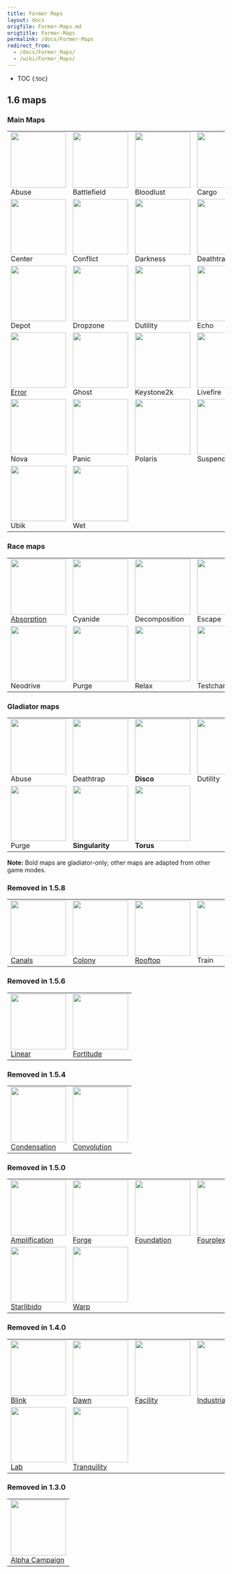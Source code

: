 ```yaml
---
title: Former Maps
layout: docs
origfile: Former-Maps.md
origtitle: Former-Maps
permalink: /docs/Former-Maps
redirect_from:
  - /docs/Former_Maps/
  - /wiki/Former_Maps/
---
```

* TOC
{:toc}

## 1.6 maps

### Main Maps
[//]: # (HTML is easier to maintain as markdown when applying changes)
<table>
    <tr>
        <td>
            <div><img src="images/maps-old/abuse.png" width="128px" height="128px" /></div>
            <div>Abuse</div>
        </td>
        <td>
            <div><img src="images/maps-old/battlefield.png" width="128px" height="128px" /></div>
            <div>Battlefield</div>
        </td>
        <td>
            <div><img src="images/maps-old/bloodlust.png" width="128px" height="128px" /></div>
            <div>Bloodlust</div>
        </td>
        <td>
            <div><img src="images/maps-old/cargo.png" width="128px" height="128px" /></div>
            <div>Cargo</div>
        </td>
        <td>
            <div><img src="images/maps-old/castle.png" width="128px" height="128px" /></div>
            <div>Castle</div>
        </td>
    </tr>
    <tr>
        <td>
            <div><img src="images/maps-old/center.png" width="128px" height="128px" /></div>
            <div>Center</div>
        </td>
        <td>
            <div><img src="images/maps-old/conflict.png" width="128px" height="128px" /></div>
            <div>Conflict</div>
        </td>
        <td>
            <div><img src="images/maps-old/darkness.png" width="128px" height="128px" /></div>
            <div>Darkness</div>
        </td>
        <td>
            <div><img src="images/maps-old/deathtrap.png" width="128px" height="128px" /></div>
            <div>Deathtrap</div>
        </td>
        <td>
            <div><img src="images/maps-old/deli.png" width="128px" height="128px" /></div>
            <div>Deli</div>
        </td>
    </tr>
    <tr>
        <td>
            <div><img src="images/maps-old/depot.png" width="128px" height="128px" /></div>
            <div>Depot</div>
        </td>
        <td>
            <div><img src="images/maps-old/dropzone.png" width="128px" height="128px" /></div>
            <div>Dropzone</div>
        </td>
        <td>
            <div><img src="images/maps-old/dutility.png" width="128px" height="128px" /></div>
            <div>Dutility</div>
        </td>
        <td>
            <div><img src="images/maps-old/echo.png" width="128px" height="128px" /></div>
            <div>Echo</div>
        </td>
        <td>
            <div><img src="images/maps-old/enyo.png" width="128px" height="128px" /></div>
            <div>Enyo</div>
        </td>
    </tr>
    <tr>
        <td>
            <div><a href="maps-old/Fatal-Error"><img src="images/maps-old/error.png" width="128px" height="128px" /></a></div>
            <div><a href="maps-old/Fatal-Error">Error</a> </div>
        </td>
        <td>
            <div><img src="images/maps-old/ghost.png" width="128px" height="128px" /></div>
            <div>Ghost</div>
        </td>
        <td>
            <div><img src="images/maps-old/keystone2k.png" width="128px" height="128px" /></div>
            <div>Keystone2k</div>
        </td>
        <td>
            <div><img src="images/maps-old/livefire.png" width="128px" height="128px" /></div>
            <div>Livefire</div>
        </td>
        <td>
            <div><img src="images/maps-old/longestyard.png" width="128px" height="128px" /></div>
            <div>Longestyard</div>
        </td>
    </tr>
    <tr>
        <td>
            <div><img src="images/maps-old/nova.png" width="128px" height="128px" /></div>
            <div>Nova</div>
        </td>
        <td>
            <div><img src="images/maps-old/panic.png" width="128px" height="128px" /></div>
            <div>Panic</div>
        </td>
        <td>
            <div><img src="images/maps-old/polaris.png" width="128px" height="128px" /></div>
            <div>Polaris</div>
        </td>
        <td>
            <div><img src="images/maps-old/suspended.png" width="128px" height="128px" /></div>
            <div>Suspended</div>
        </td>
        <td>
            <div><img src="images/maps-old/tribal.png" width="128px" height="128px" /></div>
            <div>Tribal</div>
        </td>
    </tr>
    <tr>
        <td>
            <div><img src="images/maps-old/ubik.png" width="128px" height="128px" /></div>
            <div>Ubik</div>
        </td>
        <td>
            <div><img src="images/maps-old/wet.png" width="128px" height="128px" /></div>
            <div>Wet</div>
        </td>
    </tr>
</table>

### Race maps
[//]: # (HTML is easier to maintain as markdown when applying changes)
<table>
    <tr>
        <td>
            <div><a href="maps-old/Absorption"><img src="images/maps-old/absorption.png" width="128px" height="128px" /></a></div>
            <div><a href="maps-old/Absorption">Absorption</a></div>
        </td>
        <td>
            <div><img src="images/maps-old/cyanide.png" width="128px" height="128px" /></div>
            <div>Cyanide</div>
        </td>
        <td>
            <div><img src="images/maps-old/decomposition.png" width="128px" height="128px" /></div>
            <div>Decomposition</div>
        </td>
        <td>
            <div><img src="images/maps-old/escape.png" width="128px" height="128px" /></div>
            <div>Escape</div>
        </td>
        <td>
            <div><img src="images/maps-old/hinder.png" width="128px" height="128px" /></div>
            <div>Hinder</div>
        </td>
    </tr>
    <tr>
        <td>
            <div><img src="images/maps-old/neodrive.png" width="128px" height="128px" /></div>
            <div>Neodrive</div>
        </td>
        <td>
            <div><img src="images/maps-old/purge.png" width="128px" height="128px" /></div>
            <div>Purge</div>
        </td>
        <td>
            <div><img src="images/maps-old/relax.png" width="128px" height="128px" /></div>
            <div>Relax</div>
        </td>
        <td>
            <div><img src="images/maps-old/testchamber.png" width="128px" height="128px" /></div>
            <div>Testchamber</div>
        </td>
        <td>
            <div><img src="images/maps-old/wardepot.png" width="128px" height="128px" /></div>
            <div>Wardepot</div>
        </td>
    </tr>
</table>

### Gladiator maps
[//]: # (HTML is easier to maintain as markdown when applying changes)
<table>
    <tr>
        <td>
            <div><img src="images/maps-old/abuse.png" width="128px" height="128px" /></div>
            <div>Abuse</div>
        </td>
        <td>
            <div><img src="images/maps-old/deathtrap.png" width="128px" height="128px" /></div>
            <div>Deathtrap</div>
        </td>
        <td>
            <div><img src="images/maps-old/disco.png" width="128px" height="128px" /></div>
            <div><b>Disco</b></div>
        </td>
        <td>
            <div><img src="images/maps-old/dutility.png" width="128px" height="128px" /></div>
            <div>Dutility</div>
        </td>
        <td>
            <div><img src="images/maps-old/eternal.png" width="128px" height="128px" /></div>
            <div><b>Eternal</b></div>
        </td>
    </tr>
    <tr>
        <td>
            <div><img src="images/maps-old/purge.png" width="128px" height="128px" /></div>
            <div>Purge</div>
        </td>
        <td>
            <div><img src="images/maps-old/singularity.png" width="128px" height="128px" /></div>
            <div><b>Singularity</b></div>
        </td>
        <td>
            <div><img src="images/maps-old/torus.png" width="128px" height="128px" /></div>
            <div><b>Torus</b></div>
        </td>
    </tr>
</table>

**Note:** Bold maps are gladiator-only; other maps are adapted from other game modes.

### Removed in 1.5.8
[//]: # (HTML is easier to maintain as markdown when applying changes)
<table>
    <tr>
        <td>
            <div><a href="maps-old/Canals"><img src="images/maps-old/canals.png" width="128px" height="128px" /></a></div>
            <div><a href="maps-old/Canals">Canals</a></div>
        </td>
        <td>
            <div><a href="maps-old/Colony"><img src="images/maps-old/colony.png" width="128px" height="128px" /></a></div>
            <div><a href="maps-old/Colony">Colony</a></div>
        </td>
        <td>
            <div><a href="maps-old/Rooftop"><img src="images/maps-old/rooftop.png" width="128px" height="128px" /></a></div>
            <div><a href="maps-old/Rooftop">Rooftop</a></div>
        </td>
        <td>
            <div><img src="images/maps-old/train.png" width="128px" height="128px" /></div>
            <div>Train</div>
        </td>
    </tr>
</table>

### Removed in 1.5.6
[//]: # (HTML is easier to maintain as markdown when applying changes)
<table>
    <tr>
        <td>
            <div><a href="maps-old/Linear"><img src="images/maps-old/linear.png" width="128px" height="128px" /></a></div>
            <div><a href="maps-old/Linear">Linear</a></div>
        </td>
        <td>
            <div><a href="maps-old/Fortitude"><img src="images/maps-old/fortitude.png" width="128px" height="128px" /></a></div>
            <div><a href="maps-old/Fortitude">Fortitude</a></div>
        </td>
    </tr>
</table>

### Removed in 1.5.4
[//]: # (HTML is easier to maintain as markdown when applying changes)
<table>
    <tr>
        <td>
            <div><a href="maps-old/Condensation"><img src="images/maps-old/condensation.png" width="128px" height="128px" /></a></div>
            <div><a href="maps-old/Condensation">Condensation</a></div>
        </td>
        <td>
            <div><a href="maps-old/Convolution"><img src="images/maps-old/convolution.png" width="128px" height="128px" /></a></div>
            <div><a href="maps-old/Convolution">Convolution</a></div>
        </td>
    </tr>
</table>

### Removed in 1.5.0
[//]: # (HTML is easier to maintain as markdown when applying changes)
<table>
    <tr>
        <td>
            <div><a href="maps-old/Amplification"><img src="images/maps-old/amplification.png" width="128px" height="128px" /></a></div>
            <div><a href="maps-old/Amplification">Amplification</a></div>
        </td>
        <td>
            <div><a href="maps-old/Forge"><img src="images/maps-old/forge.png" width="128px" height="128px" /></a></div>
            <div><a href="maps-old/Forge">Forge</a></div>
        </td>
        <td>
            <div><a href="maps-old/Foundation"><img src="images/maps-old/foundation.png" width="128px" height="128px" /></a></div>
            <div><a href="maps-old/Foundation">Foundation</a></div>
        </td>
        <td>
            <div><a href="maps-old/Fourplex"><img src="images/maps-old/fourplex.png" width="128px" height="128px" /></a></div>
            <div><a href="maps-old/Fourplex">Fourplex</a></div>
        </td>
        <td>
            <div><a href="maps-old/Hawk"><img src="images/maps-old/hawk.png" width="128px" height="128px" /></a></div>
            <div><a href="maps-old/Hawk">Hawk</a></div>
        </td>
    </tr>
    <tr>
        <td>
            <div><a href="maps-old/Starlibido"><img src="images/maps-old/starlibido.png" width="128px" height="128px" /></a></div>
            <div><a href="maps-old/Starlibido">Starlibido</a></div>
        </td>
        <td>
            <div><a href="maps-old/Warp"><img src="images/maps-old/warp.png" width="128px" height="128px" /></a></div>
            <div><a href="maps-old/Warp">Warp</a></div>
        </td>
    </tr>
</table>

### Removed in 1.4.0
[//]: # (HTML is easier to maintain as markdown when applying changes)
<table>
    <tr>
        <td>
            <div><a href="maps-old/Blink"><img src="images/maps-old/blink.png" width="128px" height="128px" /></a></div>
            <div><a href="maps-old/Blink">Blink</a></div>
        </td>
        <td>
            <div><a href="maps-old/Dawn"><img src="images/maps-old/dawn.png" width="128px" height="128px" /></a></div>
            <div><a href="maps-old/Dawn">Dawn</a></div>
        </td>
        <td>
            <div><a href="maps-old/Facility"><img src="images/maps-old/facility.png" width="128px" height="128px" /></a></div>
            <div><a href="maps-old/Facility">Facility</a></div>
        </td>
        <td>
            <div><a href="maps-old/Industrial"><img src="images/maps-old/industrial.png" width="128px" height="128px" /></a></div>
            <div><a href="maps-old/Industrial">Industrial</a></div>
        </td>
        <td>
            <div><a href="maps-old/Isolation"><img src="images/maps-old/isolation.png" width="128px" height="128px" /></a></div>
            <div><a href="maps-old/Isolation">Isolation</a></div>
        </td>
    </tr>
    <tr>
        <td>
            <div><a href="maps-old/Lab"><img src="images/maps-old/lab.png" width="128px" height="128px" /></a></div>
            <div><a href="maps-old/Lab">Lab</a></div>
        </td>
        <td>
            <div><a href="maps-old/Tranquility"><img src="images/maps-old/tranquility.png" width="128px" height="128px" /></a></div>
            <div><a href="maps-old/Tranquility">Tranquility</a></div>
        </td>
    </tr>
</table>

### Removed in 1.3.0
[//]: # (HTML is easier to maintain as markdown when applying changes)
<table>
    <tr>
        <td>
            <div><a href="maps-old/Alpha-Campaign"><img src="images/maps-old/alphacampaign.png" width="128px" height="128px" /></a></div>
            <div><a href="maps-old/Alpha-Campaign">Alpha Campaign</a></div>
        </td>
    </tr>
</table>
